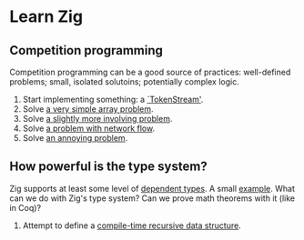 # Learn Zig

## Competition programming
Competition programming can be a good source of practices:
well-defined problems;
small, isolated solutoins;
potentially complex logic.

1. Start implementing something: a [`TokenStream'](docs/token_stream.md).
1. Solve [a very simple array problem](docs/cp/swerc2023_prac_a.md).
1. Solve [a slightly more involving problem](docs/cp/swerc2023_a.md).
1. Solve [a problem with network flow](docs/cp/swerc2023_b.md).
1. Solve [an annoying problem](docs/cp/swerc2023_c.md).

## How powerful is the type system?

Zig supports at least some level of [dependent types](https://en.wikipedia.org/wiki/Dependent_type).
A small [example](pi_type/dummy_example.zig).
What can we do with Zig's type system? Can we prove math theorems with it (like in Coq)?

1. Attempt to define a [compile-time recursive data structure](pi_type/natural_number.zig).
